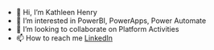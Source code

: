 - 👋 Hi, I’m Kathleen Henry
- 👀 I’m interested in PowerBI, PowerApps, Power Automate
- 💞️ I’m looking to collaborate on Platform Activities
- 📫 How to reach me [LinkedIn](https://www.linkedin.com/in/kathleen-c-henry/)

<!---
kchenry2024/kchenry2024 is a ✨ special ✨ repository because its `README.md` (this file) appears on your GitHub profile.
You can click the Preview link to take a look at your changes.
--->
